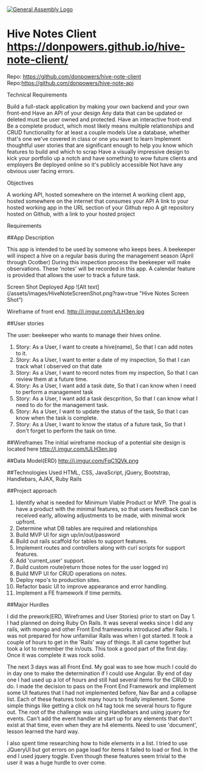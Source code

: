 
[![General Assembly Logo](https://camo.githubusercontent.com/1a91b05b8f4d44b5bbfb83abac2b0996d8e26c92/687474703a2f2f692e696d6775722e636f6d2f6b6538555354712e706e67)](https://generalassemb.ly/education/web-development-immersive)

# Hive Notes Client https://donpowers.github.io/hive-note-client/
Repo: https://github.com/donpowers/hive-note-client
Repo:https://github.com/donpowers/hive-note-api

Technical Requirements

Build a full-stack application by making your own backend and your own front-end
Have an API of your design
Any data that can be updated or deleted must be user owned and protected.
Have an interactive front-end
Be a complete product, which most likely means multiple relationships and
CRUD functionality for at least a couple models
Use a database, whether that's one we've covered in class or one you want to learn
Implement thoughtful user stories that are significant enough to help you know
which features to build and which to scrap
Have a visually impressive design to kick your portfolio up a notch and have
something to wow future clients and employers
Be deployed online so it's publicly accessible
Not have any obvious user facing errors.

Objectives

A working API, hosted somewhere on the internet
A working client app, hosted somewhere on the internet that consumes your API
A link to your hosted working app in the URL section of your Github repo
A git repository hosted on Github, with a link to your hosted project

Requirements

##App Description

This app is intended to be used by someone who keeps bees.  A beekeeper will
inspect a hive on a regular basis during the management season (April through Ocotber)
During this inspection process the beekeeper will make observations. These
'notes' will be recorded in this app. A calendar feature is provided that allows
the user to track a future task.

Screen Shot Deployed App
![Alt text](/assets/images/HiveNoteScreenShot.png?raw=true "Hive Notes Screen Shot”)

Wireframe of front end. http://i.imgur.com/tJLH3en.jpg

##User stories

The user: beekeeper who wants to manage their hives online.

1. Story: As a User, I want to create a hive(name), So that I can add notes to it.
2. Story: As a User, I want to enter a date of my inspection, So that I can
   track what I observed on that date
3. Story: As a User, I want to record notes from my inspection, So that I can
   review them at a future time.
4. Story: As a User, I want add a task date, So that I can know when I need to
   perform a management task
5. Story: As a User, I want add a task descprition, So that I can know what I
   need to do for the management task.
6. Story: As a User, I want to update the status of the task, So that I can know
   when the task is complete.
7. Story: As a User, I want to know the status of a future task, So that I don't
   forget to perform the task on time.


##Wireframes
The initial wireframe mockup of a potential site design is located here
http://i.imgur.com/tJLH3en.jpg

##Data Model(ERD)
http://i.imgur.com/FqC1QVk.png

##Technologies Used
HTML, CSS, JavaScript, jQuery, Bootstrap, Handlebars, AJAX, Ruby Rails

##Project approach

1. Identify what is needed for Minimum Viable Product or MVP. The goal is have
a product with the minimal features, so that users feedback can be received
early, allowing adjustments to be made, with minimal work upfront.
2. Determine what DB tables are required and relationships
3. Build MVP UI for sign up/in/out/password
4. Build out rails scaffold for tables to support features.
5. Implement routes and controllers along with curl scripts for support features.
6. Add 'current_user' support.
7. Build custom route(return those notes for the user logged in)
8. Build MVP UI for CRUD operations on notes.
9. Deploy repo's to production sites.
10. Refactor basic UI to improve appearance and error handling.
11. Implement a FE framework if time permits.

##Major Hurdles

I did the prework(ERD, Wireframes and User Stories) prior to start on Day 1.
I had planned on doing Ruby On Rails.  It was several weeks since I did any
rails, with mongo and other Front End frameworks introduced after Rails.
I was not prepared for how unfamiliar Rails was when I got started.  It took a
couple of hours to get in the 'Rails' way of things.  It all came together but
took a lot to remember the in/outs.  This took a good part of the first day.
Once it was complete it was rock solid.

The next 3 days was all Front End.  My goal was to see how much I could do in
day one to make the determination if I could use Angular. By end of day one I had
used up a lot of hours and still had several items for the CRUD to do. I made the
decision to pass on the Front End Framework and implement some UI features that
I had not implemented before, Nav Bar and a collapse list. Each of these
features took many hours to finally implement.  Some simple things like getting
a click on h4 tag took me several hours to figure out.  The root of the challenge
was using Handlebars and using jquery for events. Can't add the event handler
at start up for any elements that don't exist at that time, even when they
are h4 elements.  Need to use 'document', lesson learned the hard way.

I also spent time researching how to hide elements in a list.  I tried to use
JQueryUI but got errors on page load for items it failed to load or find. In the
end I used jquery toggle.  Even though these features seem trivial to the user
it was a huge hurdle to over come.
